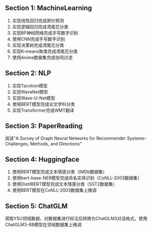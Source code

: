 ## Section 1: MachineLearning

1. 实现线性回归完成房价预测
2. 实现逻辑回归完成鸢尾花分类
3. 实现BP神经网络完成手写数字识别
4. 使用CNN完成手写数字识别
5. 实现决策树完成鸢尾花分类
6. 实现K-means聚类完成鸢尾花分类
7. 使用Anime数据集完成协同过滤

## Section 2: NLP

1. 实现Tacotron模型
2. 实现WaveNet模型
3. 实现Wave-U-Net模型
4. 使用BERT模型完成论文学科分类
5. 实现Transformer完成WMT翻译

## Section 3: PaperReading

阅读"A Survey of Graph Neural Networks for Recommender Systems-Challenges, Methods, and Directions"

## Section 4: Huggingface

1. 使用BERT模型完成文本情感分类（IMDb数据集）
2. 使用bert-base-NER模型完成命名实体识别（CoNLL-2003数据集）
3. 使用DistilBERT模型完成文本情感分类（SST2数据集）
4. 使用BERT模型在CoNLL-2003数据集上微调

## Section 5: ChatGLM

爬取YSU领域数据，对数据集进行标注后转换为ChatGLM3对话格式，使用ChatGLM3-6B模型在领域数据集上微调